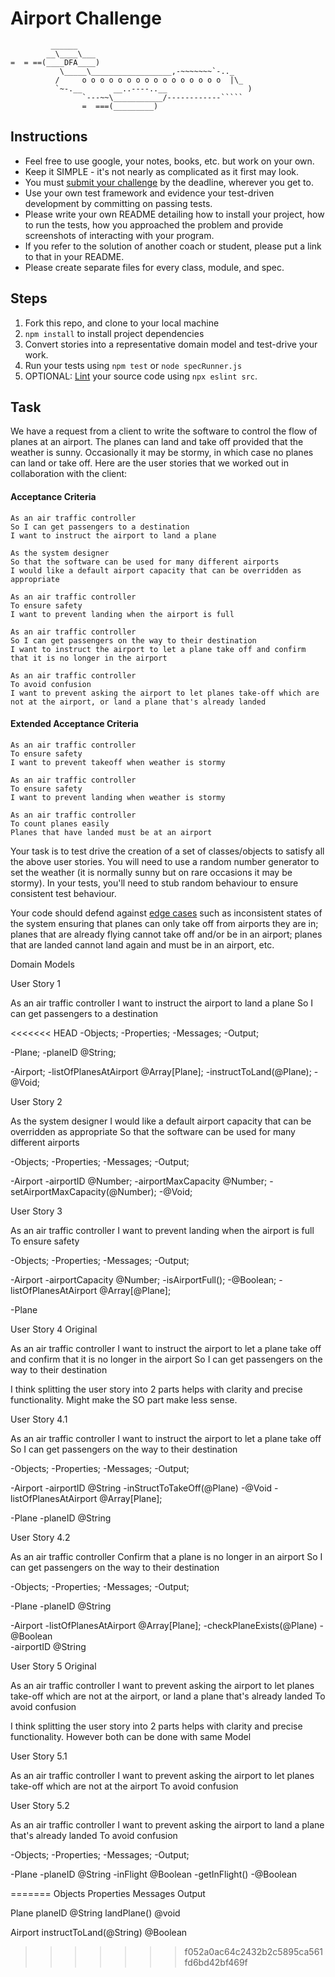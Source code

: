 Airport Challenge
=================

```
         ______
        __\____\___
=  = ==(____DFA____)
           \_____\__________________,-~~~~~~~`-.._
          /     o o o o o o o o o o o o o o o o  |\_
          `~-.__       __..----..__                  )
                `---~~\___________/------------`````
                =  ===(_________)

```

Instructions
---------

* Feel free to use google, your notes, books, etc. but work on your own.
* Keep it SIMPLE - it's not nearly as complicated as it first may look.
* You must [submit your challenge](https://airtable.com/shrUGm2T8TYCFAmjN) by the deadline, wherever you get to.
* Use your own test framework and evidence your test-driven development by committing on passing tests.
* Please write your own README detailing how to install your project, how to run the tests, how you approached the problem and provide screenshots of interacting with your program.
* If you refer to the solution of another coach or student, please put a link to that in your README.
* Please create separate files for every class, module, and spec.

Steps
-------

1. Fork this repo, and clone to your local machine
2. `npm install` to install project dependencies
3. Convert stories into a representative domain model and test-drive your work.
4. Run your tests using `npm test` or `node specRunner.js`
5. OPTIONAL: [Lint](https://eslint.org/docs/user-guide/getting-started) your source code using `npx eslint src`.

Task
-----

We have a request from a client to write the software to control the flow of planes at an airport. The planes can land and take off provided that the weather is sunny. Occasionally it may be stormy, in which case no planes can land or take off.  Here are the user stories that we worked out in collaboration with the client:

#### Acceptance Criteria
```
As an air traffic controller
So I can get passengers to a destination
I want to instruct the airport to land a plane

As the system designer
So that the software can be used for many different airports
I would like a default airport capacity that can be overridden as appropriate

As an air traffic controller
To ensure safety
I want to prevent landing when the airport is full

As an air traffic controller
So I can get passengers on the way to their destination
I want to instruct the airport to let a plane take off and confirm that it is no longer in the airport

As an air traffic controller
To avoid confusion
I want to prevent asking the airport to let planes take-off which are not at the airport, or land a plane that's already landed
```

#### Extended Acceptance Criteria
```
As an air traffic controller
To ensure safety
I want to prevent takeoff when weather is stormy

As an air traffic controller
To ensure safety
I want to prevent landing when weather is stormy

As an air traffic controller
To count planes easily
Planes that have landed must be at an airport
```

Your task is to test drive the creation of a set of classes/objects to satisfy all the above user stories. You will need to use a random number generator to set the weather (it is normally sunny but on rare occasions it may be stormy). In your tests, you'll need to stub random behaviour to ensure consistent test behaviour.

Your code should defend against [edge cases](http://programmers.stackexchange.com/questions/125587/what-are-the-difference-between-an-edge-case-a-corner-case-a-base-case-and-a-b) such as inconsistent states of the system ensuring that planes can only take off from airports they are in; planes that are already flying cannot take off and/or be in an airport; planes that are landed cannot land again and must be in an airport, etc.






Domain Models

User Story 1

As an air traffic controller
I want to instruct the airport to land a plane
So I can get passengers to a destination


<<<<<<< HEAD
-Objects;     -Properties;                            -Messages;                      -Output;

-Plane;       -planeID @String;                     


-Airport;     -listOfPlanesAtAirport @Array[Plane];   -instructToLand(@Plane);       -@Void;


User Story 2

As the system designer
I would like a default airport capacity that can be overridden as appropriate
So that the software can be used for many different airports

-Objects;     -Properties;                      -Messages;                                          -Output;

-Airport      -airportID @Number;
              -airportMaxCapacity @Number;      -setAirportMaxCapacity(@Number);                    -@Void;




User Story 3

As an air traffic controller
I want to prevent landing when the airport is full
To ensure safety

-Objects;     -Properties;                            -Messages;                      -Output;

-Airport      -airportCapacity @Number;               -isAirportFull();               -@Boolean;
              -listOfPlanesAtAirport @Array[@Plane];

-Plane                  



User Story 4 Original

As an air traffic controller
I want to instruct the airport to let a plane take off and confirm that it is no longer in the airport
So I can get passengers on the way to their destination

I think splitting the user story into 2 parts helps with clarity and precise functionality. Might make the SO part make less sense.

User Story 4.1

As an air traffic controller
I want to instruct the airport to let a plane take off 
So I can get passengers on the way to their destination


-Objects;     -Properties;                            -Messages;                      -Output;

-Airport      -airportID @String                      -inStructToTakeOff(@Plane)      -@Void
              -listOfPlanesAtAirport @Array[Plane];

-Plane        -planeID @String


User Story 4.2

As an air traffic controller
Confirm that a plane is no longer in an airport
So I can get passengers on the way to their destination

-Objects;     -Properties;                            -Messages;                      -Output;

-Plane        -planeID @String
                                   
-Airport      -listOfPlanesAtAirport @Array[Plane];   -checkPlaneExists(@Plane)       -@Boolean  
              -airportID @String    



User Story 5 Original

As an air traffic controller
I want to prevent asking the airport to let planes take-off which are not at the airport, or land a plane that's already landed
To avoid confusion

I think splitting the user story into 2 parts helps with clarity and precise functionality. However both can be done with same Model

User Story 5.1

As an air traffic controller
I want to prevent asking the airport to let planes take-off which are not at the airport
To avoid confusion

User Story 5.2

As an air traffic controller
I want to prevent asking the airport to land a plane that's already landed
To avoid confusion

-Objects;     -Properties;                            -Messages;                      -Output;

-Plane        -planeID @String
              -inFlight @Boolean                      -getInFlight()                  -@Boolean    


=======
Objects           Properties                 Messages                            Output

Plane             planeID @String            landPlane()                         @void


Airport                                      instructToLand(@String)             @Boolean
>>>>>>> f052a0ac64c2432b2c5895ca561fd6bd42bf469f


